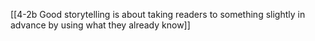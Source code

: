
[[4-2b Good storytelling is about taking readers to something slightly in advance by using what they already know]]
